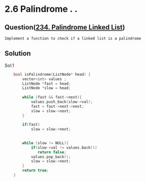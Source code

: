 # 2.6 Palindrome . .

## Question(<a href = "https://leetcode.com/problems/palindrome-linked-list/">234. Palindrome Linked List</a>)
```
Implement a function to check if a linked list is a palindrome
```
## Solution
Sol:1

```c++
    bool isPalindrome(ListNode* head) {
        vector<int> values ;
        ListNode *fast = head;
        ListNode *slow = head; 
        
        while (fast && fast->next){            
            values.push_back(slow->val);
            fast = fast->next->next;
            slow = slow->next;
        }
        
        if(fast)           
            slow = slow->next;            
      
        
        while (slow != NULL){     
            if(slow->val != values.back())
               return false;
            values.pop_back();
            slow = slow->next;
        }
        return true;
    }
```

